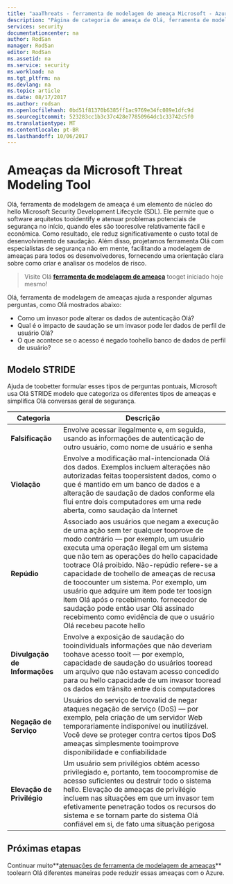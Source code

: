 ```yaml
---
title: "aaaThreats - ferramenta de modelagem de ameaça Microsoft - Azure | Microsoft Docs"
description: "Página de categoria de ameaça de Olá, ferramenta de modelagem de ameaças do Microsoft, que contém as categorias para expostos gerado ameaças."
services: security
documentationcenter: na
author: RodSan
manager: RodSan
editor: RodSan
ms.assetid: na
ms.service: security
ms.workload: na
ms.tgt_pltfrm: na
ms.devlang: na
ms.topic: article
ms.date: 08/17/2017
ms.author: rodsan
ms.openlocfilehash: 0bd51f81370b6385ff1ac9769e34fc089e1dfc9d
ms.sourcegitcommit: 523283cc1b3c37c428e77850964dc1c33742c5f0
ms.translationtype: MT
ms.contentlocale: pt-BR
ms.lasthandoff: 10/06/2017
---
```

# <a name="microsoft-threat-modeling-tool-threats"></a>Ameaças da Microsoft Threat Modeling Tool

Olá, ferramenta de modelagem de ameaça é um elemento de núcleo do hello Microsoft Security Development Lifecycle (SDL). Ele permite que o software arquitetos tooidentify e atenuar problemas potenciais de segurança no início, quando eles são tooresolve relativamente fácil e econômica. Como resultado, ele reduz significativamente o custo total de desenvolvimento de saudação. Além disso, projetamos ferramenta Olá com especialistas de segurança não em mente, facilitando a modelagem de ameaças para todos os desenvolvedores, fornecendo uma orientação clara sobre como criar e analisar os modelos de risco.

> Visite Olá  **[ferramenta de modelagem de ameaça](./azure-security-threat-modeling-tool.md)**  tooget iniciado hoje mesmo!

Olá, ferramenta de modelagem de ameaças ajuda a responder algumas perguntas, como Olá mostrados abaixo:

* Como um invasor pode alterar os dados de autenticação Olá?
* Qual é o impacto de saudação se um invasor pode ler dados de perfil de usuário Olá?
* O que acontece se o acesso é negado toohello banco de dados de perfil de usuário?

## <a name="stride-model"></a>Modelo STRIDE

Ajuda de toobetter formular esses tipos de perguntas pontuais, Microsoft usa Olá STRIDE modelo que categoriza os diferentes tipos de ameaças e simplifica Olá conversas geral de segurança.

| Categoria | Descrição |
| -------- | ----------- |
| **Falsificação** | Envolve acessar ilegalmente e, em seguida, usando as informações de autenticação de outro usuário, como nome de usuário e senha |
| **Violação** | Envolve a modificação mal-intencionada Olá dos dados. Exemplos incluem alterações não autorizadas feitas toopersistent dados, como o que é mantido em um banco de dados e a alteração de saudação de dados conforme ela flui entre dois computadores em uma rede aberta, como saudação da Internet |
| **Repúdio** | Associado aos usuários que negam a execução de uma ação sem ter qualquer tooprove de modo contrário — por exemplo, um usuário executa uma operação ilegal em um sistema que não tem as operações do hello capacidade tootrace Olá proibido. Não-repúdio refere-se a capacidade de toohello de ameaças de recusa de toocounter um sistema. Por exemplo, um usuário que adquire um item pode ter toosign item Olá após o recebimento. fornecedor de saudação pode então usar Olá assinado recebimento como evidência de que o usuário Olá recebeu pacote hello |
| **Divulgação de Informações** | Envolve a exposição de saudação do tooindividuals informações que não deveriam toohave acesso tooit — por exemplo, capacidade de saudação do usuários tooread um arquivo que não estavam acesso concedido para ou hello capacidade de um invasor tooread os dados em trânsito entre dois computadores |
| **Negação de Serviço** | Usuários do serviço de toovalid de negar ataques negação de serviço (DoS) — por exemplo, pela criação de um servidor Web temporariamente indisponível ou inutilizável. Você deve se proteger contra certos tipos DoS ameaças simplesmente tooimprove disponibilidade e confiabilidade |
| **Elevação de Privilégio** | Um usuário sem privilégios obtém acesso privilegiado e, portanto, tem toocompromise de acesso suficientes ou destruir todo o sistema hello. Elevação de ameaças de privilégio incluem nas situações em que um invasor tem efetivamente penetração todos os recursos do sistema e se tornam parte do sistema Olá confiável em si, de fato uma situação perigosa |

## <a name="next-steps"></a>Próximas etapas

Continuar muito**[atenuações de ferramenta de modelagem de ameaças](./azure-security-threat-modeling-tool-mitigations.md)**  toolearn Olá diferentes maneiras pode reduzir essas ameaças com o Azure.
